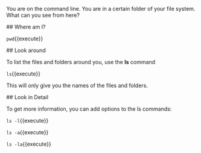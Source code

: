 You are on the command line. You are in a certain folder of your file system.
What can you see from here?

## Where am I?

`pwd`{{execute}}

## Look around

To list the files and folders around you, use the
**ls** command

`ls`{{execute}}

This will only give you the names of the files and folders.

## Look in Detail

To get more information, you can add options to the ls commands:

`ls -l`{{execute}}

`ls -a`{{execute}}

`ls -la`{{execute}}
